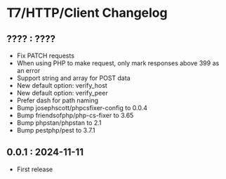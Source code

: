 # T7/HTTP/Client Changelog

## ???? : ????
- Fix PATCH requests
- When using PHP to make request, only mark responses above 399 as an error
- Support string and array for POST data
- New default option: verify_host
- New default option: verify_peer
- Prefer dash for path naming
- Bump josephscott/phpcsfixer-config to 0.0.4
- Bump friendsofphp/php-cs-fixer to 3.65
- Bump phpstan/phpstan to 2.1
- Bump pestphp/pest to 3.7.1

## 0.0.1 : 2024-11-11
- First release

